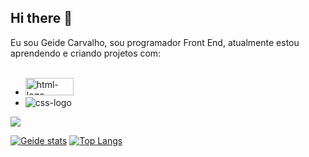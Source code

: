 ## Hi there 👋

Eu sou Geide Carvalho, sou programador Front End, atualmente estou aprendendo e criando projetos com: 
<br>
<br>

- <img src="https://img.shields.io/badge/HTML5-E34F26?style=for-the-badge&logo=html5&logoColor=white" alt="html-logo" width="77px" height="28px"/>
- <img src= "https://img.shields.io/badge/CSS3-1572B6?style=for-the-badge&logo=css3&logoColor=white" alt="css-logo"/>
 <img src="	https://img.shields.io/badge/Kaggle-20BEFF?style=for-the-badge&logo=Kaggle&logoColor=white"/>
  

[![Geide stats](https://github-readme-stats.vercel.app/api?username=GeideCarvalho)](https://github.com/anuraghazra/github-readme-stats)
[![Top Langs](https://github-readme-stats.vercel.app/api/top-langs/?username=GeideCarvalho)](https://github.com/anuraghazra/github-readme-stats)

